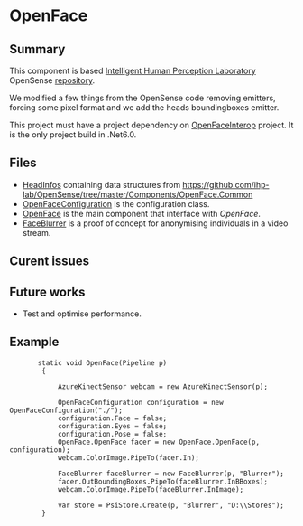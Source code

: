 ﻿# OpenFace

## Summary
This component is based [Intelligent Human Perception Laboratory](https://www.ihp-lab.org/) OpenSense [repository](https://github.com/ihp-lab/OpenSense/tree/master/Components/OpenFace.Windows).

We modified a few things from the OpenSense code removing emitters, forcing some pixel format and we add the heads boundingboxes emitter.

This project must have a project dependency on [OpenFaceInterop](../../Interop/OpenFaceInterop) project. It is the only project build in .Net6.0.

## Files
* [HeadInfos](src/HeadInfos.cs) containing data structures from https://github.com/ihp-lab/OpenSense/tree/master/Components/OpenFace.Common
* [OpenFaceConfiguration](src/OpenFaceConfiguration.cs) is the configuration class.
* [OpenFace](src/OpenFace.cs) is the main component that interface with *OpenFace*.
* [FaceBlurrer](src/FaceBlurrer.cs) is a proof of concept for anonymising individuals in a video stream.

## Curent issues

## Future works
* Test and optimise performance.

## Example
           static void OpenFace(Pipeline p)
            {

                AzureKinectSensor webcam = new AzureKinectSensor(p);

                OpenFaceConfiguration configuration = new OpenFaceConfiguration("./");
                configuration.Face = false;
                configuration.Eyes = false;
                configuration.Pose = false;
                OpenFace.OpenFace facer = new OpenFace.OpenFace(p, configuration);
                webcam.ColorImage.PipeTo(facer.In);

                FaceBlurrer faceBlurrer = new FaceBlurrer(p, "Blurrer");
                facer.OutBoundingBoxes.PipeTo(faceBlurrer.InBBoxes);
                webcam.ColorImage.PipeTo(faceBlurrer.InImage);

                var store = PsiStore.Create(p, "Blurrer", "D:\\Stores");
            }